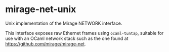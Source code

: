 mirage-net-unix
=================

Unix implementation of the Mirage NETWORK interface.

This interface exposes raw Ethernet frames using `ocaml-tuntap`,
suitable for use with an OCaml network stack such as the one
found at <https://github.com/mirage/mirage-net>.
